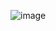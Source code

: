 ![image](https://github.com/vininis/Atividade-individual---Tema-NoSQL/assets/89169305/9e72049c-ee3d-4961-bd50-0e6612f9e3d7)
